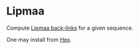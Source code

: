 # Lipmaa

Compute [Lipmaa back-links](https://github.com/AljoschaMeyer/bamboo#links-and-entry-verification) for a given sequence.

One may install from [Hex](https//hex.pm/ppackages/lipmaa).
